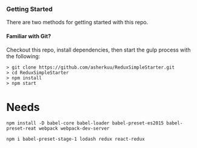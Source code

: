 ### Getting Started

There are two methods for getting started with this repo.

#### Familiar with Git?

Checkout this repo, install dependencies, then start the gulp process with the following:

```
> git clone https://github.com/asherkuu/ReduxSimpleStarter.git
> cd ReduxSimpleStarter
> npm install
> npm start
```

# Needs

```
npm install -D babel-core babel-loader babel-preset-es2015 babel-preset-reat webpack webpack-dev-server

npm i babel-preset-stage-1 lodash redux react-redux
```
